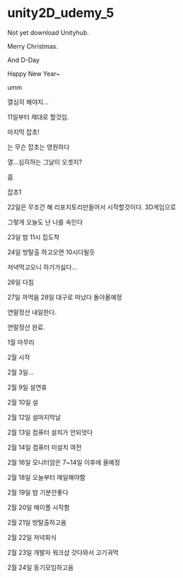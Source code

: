 # unity2D_udemy_5

Not yet download Unityhub.

Merry Christmas.

And D-Day

Happy New Year~

umm

열심히 해야지...

11일부터 제대로 할것임.

마지막 잡초!

는 무슨 잡초는 영원하다

열...심히하는 그날이 오겟지?

흠

잡초1

22일은 무조건 해 리포지토리만들어서 시작할것이다. 3D게임으로

그렇게 오늘도 난 나를 속인다

23일 밤 11시 집도착

24일 방탈출 하고오면 10시다될듯

저녁먹고오니 하기가싫다...

26일 다침

27일 까먹음 28일 대구로 떠났다 돌아올예정

연말정산 내일한다.

연말정산 완료.

1월 마무리

2월 시작

2월 3일...

2월 9일 설연휴

2월 10일 설

2월 12일 설마지막날

2월 13일 컴퓨터 설치가 안되엇다

2월 14일 컴퓨터 미설치 여전

2월 16일 모니터암은 7~14일 이후에 올예정

2월 18일 오늘부터 매일해야함

2월 19일 밤 기분안좋다

2월 20일 메이플 시작함

2월 21일 방탈출하고옴

2월 22일 저녁회식

2월 23일 개발자 워크샵 갓다와서 고기궈먹

2월 24일 동기모임하고옴
